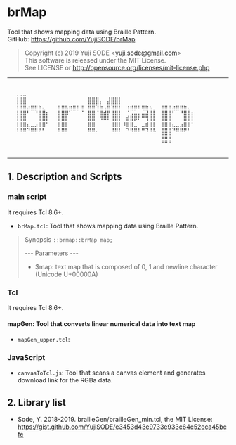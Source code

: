 # brMap
Tool that shows mapping data using Braille Pattern.  
GitHub: https://github.com/YujiSODE/brMap  
>Copyright (c) 2019 Yuji SODE \<yuji.sode@gmail.com\>  
>This software is released under the MIT License.  
>See LICENSE or http://opensource.org/licenses/mit-license.php  
______
    ⠀⠀⠀⠀⠀⠀⠀⠀⠀⠀⠀⠀⠀⠀⠀⠀⠀⠀⠀⠀⠀⠀⠀⠀⠀⠀⠀⠀⠀⠀⠀⠀⠀⠀⠀⠀⠀⠀⠀⠀⠀⠀⠀⠀⠀⠀⠀⠀⠀⠀
    ⠀⠀⢀⣀⣀⠀⠀⠀⠀⠀⠀⠀⠀⠀⠀⠀⠀⠀⠀⠀⠀⠀⠀⠀⠀⠀⠀⠀⠀⠀⠀⠀⠀⠀⠀⠀⠀⠀⠀⠀⠀⠀⠀⠀⠀⠀⠀⠀⠀⠀
    ⠀⠀⢸⣿⣿⠀⠀⠀⠀⠀⠀⠀⠀⠀⠀⠀⠀⠀⠀⠀⠀⣿⣿⣿⡀⠀⣸⣿⣿⡇⠀⠀⠀⠀⠀⠀⠀⠀⠀⠀⠀⠀⠀⠀⠀⠀⠀⠀⠀⠀
    ⠀⠀⢸⣿⣿⣠⣶⣶⣦⡀⠀⠀⠀⣶⣶⣆⣤⣶⣶⣶⠀⣿⣿⢻⣧⢀⣿⢻⣿⡇⠀⢠⣴⣶⣶⣶⣦⣄⠀⠀⢰⣶⣶⣠⣶⣶⣦⡀⠀⠀
    ⠀⠀⢸⣿⣿⠏⠉⠹⣿⣿⡄⠀⠀⣿⣿⣿⠋⠉⠉⠙⠀⣿⣿⠘⣿⣼⡿⢸⣿⡇⠀⠘⢉⣁⣀⣈⣹⣿⡇⠀⢸⣿⣿⠏⠉⠹⣿⣿⡄⠀
    ⠀⠀⢸⣿⣿⠀⠀⠀⣿⣿⡇⠀⠀⣿⣿⡇⠀⠀⠀⠀⠀⣿⣿⠀⠻⠿⠇⢸⣿⡇⠀⣾⣿⡿⠟⠛⢻⣿⡇⠀⢸⣿⣿⠀⠀⠀⣿⣿⡇⠀
    ⠀⠀⢸⣿⣿⣄⣀⣠⣿⣿⠃⠀⠀⣿⣿⡇⠀⠀⠀⠀⠀⣿⣿⠀⠀⠀⠀⢸⣿⡇⠸⣿⣿⣀⠀⣀⣾⣿⡇⠀⢸⣿⣿⣄⣀⣠⣿⣿⠃⠀
    ⠀⠀⠸⠿⠿⠙⠿⠿⠟⠃⠀⠀⠀⠿⠿⠇⠀⠀⠀⠀⠀⠿⠿⠄⠀⠀⠀⠸⠿⠇⠀⠙⠻⠿⠿⠛⠹⠿⠧⠀⢸⣿⣿⠙⠿⠿⠟⠃⠀⠀
    ⠀⠀⠀⠀⠀⠀⠀⠀⠀⠀⠀⠀⠀⠀⠀⠀⠀⠀⠀⠀⠀⠀⠀⠀⠀⠀⠀⠀⠀⠀⠀⠀⠀⠀⠀⠀⠀⠀⠀⠀⢸⣿⣿⠀⠀⠀⠀⠀⠀⠀
    ⠀⠀⠀⠀⠀⠀⠀⠀⠀⠀⠀⠀⠀⠀⠀⠀⠀⠀⠀⠀⠀⠀⠀⠀⠀⠀⠀⠀⠀⠀⠀⠀⠀⠀⠀⠀⠀⠀⠀⠀⠘⠛⠛⠀⠀⠀⠀⠀⠀⠀
    ⠀⠀⠀⠀⠀⠀⠀⠀⠀⠀⠀⠀⠀⠀⠀⠀⠀⠀⠀⠀⠀⠀⠀⠀⠀⠀⠀⠀⠀⠀⠀⠀⠀⠀⠀⠀⠀⠀⠀⠀⠀⠀⠀⠀⠀⠀⠀⠀⠀⠀
______

## 1. Description and Scripts
### main script
It requires Tcl 8.6+.  
- `brMap.tcl`: Tool that shows mapping data using Braille Pattern.
>Synopsis
>`::brmap::brMap map;`
>
>--- Parameters ---
> - $map: text map that is composed of 0, 1 and newline character (Unicode U+00000A)

### Tcl
It requires Tcl 8.6+.  
#### mapGen: Tool that converts linear numerical data into text map
- `mapGen_upper.tcl`:
>

### JavaScript
- `canvasToTcl.js`: Tool that scans a canvas element and generates download link for the RGBa data.
>

## 2. Library list
- 	Sode, Y. 2018-2019. brailleGen/brailleGen_min.tcl, the MIT License: https://gist.github.com/YujiSODE/e3453d43e9733e933c64c52eca45bcfe
